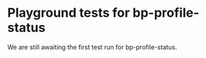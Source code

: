 # Playground tests for bp-profile-status
We are still awaiting the first test run for bp-profile-status.
